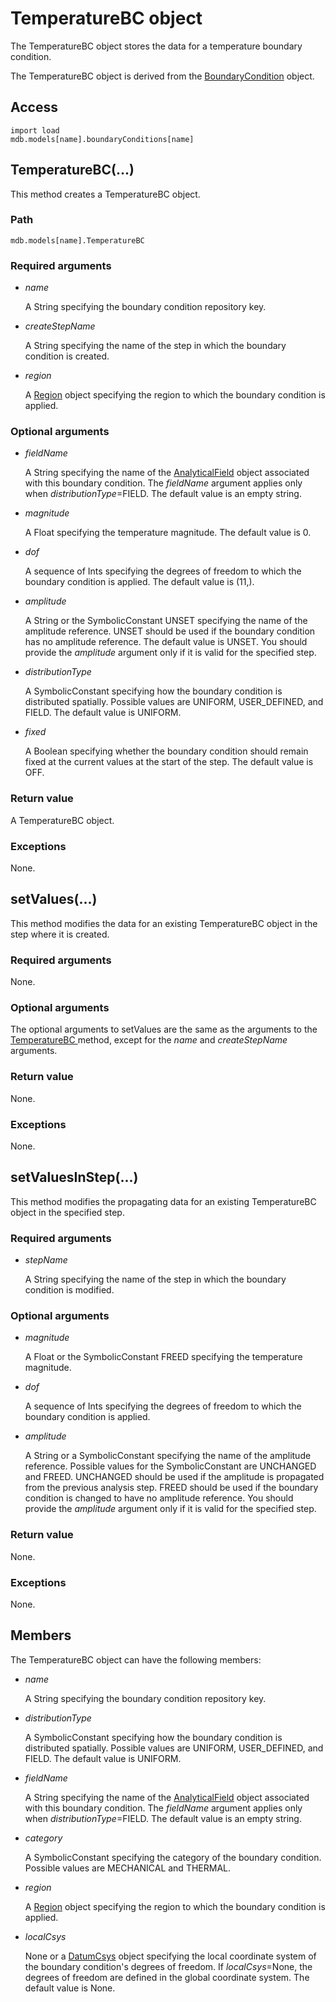 # TemperatureBC object

The TemperatureBC object stores the data for a temperature boundary condition.

The TemperatureBC object is derived from the [BoundaryCondition](https://help.3ds.com/2022/english/DSSIMULIA_Established/SIMACAEKERRefMap/simaker-c-boundaryconditionpyc.htm?ContextScope=all) object.

## Access

```
import load
mdb.models[name].boundaryConditions[name]
```

## TemperatureBC(...)



This method creates a TemperatureBC object.



### Path

```
mdb.models[name].TemperatureBC
```

### Required arguments

- *name*

  A String specifying the boundary condition repository key.

- *createStepName*

  A String specifying the name of the step in which the boundary condition is created.

- *region*

  A [Region](https://help.3ds.com/2022/english/DSSIMULIA_Established/SIMACAEKERRefMap/simaker-c-regionpyc.htm?ContextScope=all) object specifying the region to which the boundary condition is applied.

### Optional arguments

- *fieldName*

  A String specifying the name of the [AnalyticalField](https://help.3ds.com/2022/english/DSSIMULIA_Established/SIMACAEKERRefMap/simaker-c-analyticalfieldpyc.htm?ContextScope=all) object associated with this boundary condition. The *fieldName* argument applies only when *distributionType*=FIELD. The default value is an empty string.

- *magnitude*

  A Float specifying the temperature magnitude. The default value is 0.

- *dof*

  A sequence of Ints specifying the degrees of freedom to which the boundary condition is applied. The default value is (11,).

- *amplitude*

  A String or the SymbolicConstant UNSET specifying the name of the amplitude reference. UNSET should be used if the boundary condition has no amplitude reference. The default value is UNSET. You should provide the *amplitude* argument only if it is valid for the specified step.

- *distributionType*

  A SymbolicConstant specifying how the boundary condition is distributed spatially. Possible values are UNIFORM, USER_DEFINED, and FIELD. The default value is UNIFORM.

- *fixed*

  A Boolean specifying whether the boundary condition should remain fixed at the current values at the start of the step. The default value is OFF.

### Return value

A TemperatureBC object.

### Exceptions

None.



## setValues(...)



This method modifies the data for an existing TemperatureBC object in the step where it is created.



### Required arguments

None.

### Optional arguments

The optional arguments to setValues are the same as the arguments to the [TemperatureBC ](https://help.3ds.com/2022/english/DSSIMULIA_Established/SIMACAEKERRefMap/simaker-c-temperaturebcpyc.htm?ContextScope=all#simaker-temperaturebctemperaturebcpyc)method, except for the *name* and *createStepName* arguments.

### Return value

None.

### Exceptions

None.



## setValuesInStep(...)



This method modifies the propagating data for an existing TemperatureBC object in the specified step.



### Required arguments

- *stepName*

  A String specifying the name of the step in which the boundary condition is modified.

### Optional arguments

- *magnitude*

  A Float or the SymbolicConstant FREED specifying the temperature magnitude.

- *dof*

  A sequence of Ints specifying the degrees of freedom to which the boundary condition is applied.

- *amplitude*

  A String or a SymbolicConstant specifying the name of the amplitude reference. Possible values for the SymbolicConstant are UNCHANGED and FREED. UNCHANGED should be used if the amplitude is propagated from the previous analysis step. FREED should be used if the boundary condition is changed to have no amplitude reference. You should provide the *amplitude* argument only if it is valid for the specified step.

### Return value

None.

### Exceptions

None.



## Members

The TemperatureBC object can have the following members:

- *name*

  A String specifying the boundary condition repository key.

- *distributionType*

  A SymbolicConstant specifying how the boundary condition is distributed spatially. Possible values are UNIFORM, USER_DEFINED, and FIELD. The default value is UNIFORM.

- *fieldName*

  A String specifying the name of the [AnalyticalField](https://help.3ds.com/2022/english/DSSIMULIA_Established/SIMACAEKERRefMap/simaker-c-analyticalfieldpyc.htm?ContextScope=all) object associated with this boundary condition. The *fieldName* argument applies only when *distributionType*=FIELD. The default value is an empty string.

- *category*

  A SymbolicConstant specifying the category of the boundary condition. Possible values are MECHANICAL and THERMAL.

- *region*

  A [Region](https://help.3ds.com/2022/english/DSSIMULIA_Established/SIMACAEKERRefMap/simaker-c-regionpyc.htm?ContextScope=all) object specifying the region to which the boundary condition is applied.

- *localCsys*

  None or a [DatumCsys](https://help.3ds.com/2022/english/DSSIMULIA_Established/SIMACAEKERRefMap/simaker-c-datumcsyspyc.htm?ContextScope=all) object specifying the local coordinate system of the boundary condition's degrees of freedom. If *localCsys*=None, the degrees of freedom are defined in the global coordinate system. The default value is None.